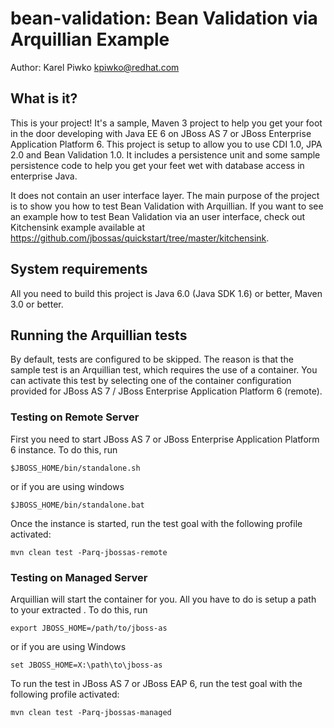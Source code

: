 bean-validation: Bean Validation via Arquillian Example
=======================================================
Author: Karel Piwko <kpiwko@redhat.com>

What is it?
-----------

This is your project! It's a sample, Maven 3 project to help you
get your foot in the door developing with Java EE 6 on JBoss AS 7 or JBoss Enterprise Application Platform 6. 
This project is setup to allow you to use CDI 1.0, JPA 2.0 and Bean Validation 1.0. 
It includes a persistence unit and some sample persistence code to help 
you get your feet wet with database access in enterprise Java. 

It does not contain an user interface layer. The main purpose of the project is 
to show you how to test Bean Validation with Arquillian. If you want to see an
example how to test Bean Validation via an user interface, check out Kitchensink
example available at <https://github.com/jbossas/quickstart/tree/master/kitchensink>.

System requirements
-------------------

All you need to build this project is Java 6.0 (Java SDK 1.6) or better, Maven
3.0 or better.

Running the Arquillian tests
----------------------------

By default, tests are configured to be skipped. The reason is that the sample
test is an Arquillian test, which requires the use of a container. You can
activate this test by selecting one of the container configuration provided 
for JBoss AS 7 / JBoss Enterprise Application Platform 6 (remote).

### Testing on Remote Server
 
First you need to start JBoss AS 7 or JBoss Enterprise Application Platform 6 instance. To do this, run
  
    $JBOSS_HOME/bin/standalone.sh
  
or if you are using windows
 
    $JBOSS_HOME/bin/standalone.bat

Once the instance is started, run the test goal with the following profile activated:

    mvn clean test -Parq-jbossas-remote

### Testing on Managed Server
 
Arquillian will start the container for you. All you have to do is setup a path to your
extracted . To do this, run
  
    export JBOSS_HOME=/path/to/jboss-as
  
or if you are using Windows
 
    set JBOSS_HOME=X:\path\to\jboss-as

To run the test in JBoss AS 7 or JBoss EAP 6, run the test goal with the following profile activated:

    mvn clean test -Parq-jbossas-managed

